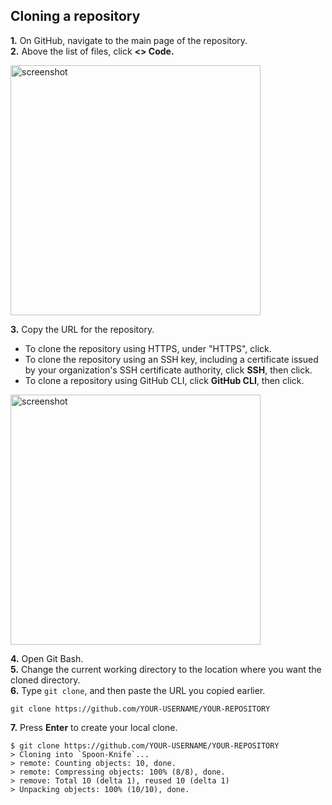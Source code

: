 
## Cloning a repository

**1.** On GitHub, navigate to the main page of the repository.  
**2.** Above the list of files, click **<> Code.**

<img src="https://docs.github.com/assets/cb-13128/mw-1440/images/help/repository/code-button.webp" alt="screenshot" width="400"/>

**3.** Copy the URL for the repository.  
 - To clone the repository using HTTPS, under "HTTPS", click.
 - To clone the repository using an SSH key, including a certificate issued by your organization's SSH certificate authority, click **SSH**, then click.
 - To clone a repository using GitHub CLI, click **GitHub CLI**, then click.
 
<img src="https://docs.github.com/assets/cb-60499/mw-1440/images/help/repository/https-url-clone-cli.webp" alt="screenshot" width="400"/>

**4.** Open Git Bash.  
**5.** Change the current working directory to the location where you want the cloned directory.  
**6.** Type `git clone`, and then paste the URL you copied earlier.  
```
git clone https://github.com/YOUR-USERNAME/YOUR-REPOSITORY
```
**7.** Press **Enter** to create your local clone.  
```
$ git clone https://github.com/YOUR-USERNAME/YOUR-REPOSITORY
> Cloning into `Spoon-Knife`...
> remote: Counting objects: 10, done.
> remote: Compressing objects: 100% (8/8), done.
> remove: Total 10 (delta 1), reused 10 (delta 1)
> Unpacking objects: 100% (10/10), done.
```